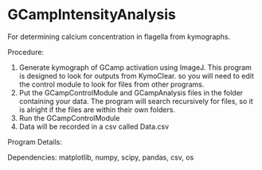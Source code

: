 # GCampIntensityAnalysis
For determining calcium concentration in flagella from kymographs.

Procedure:
  1. Generate kymograph of GCamp activation using ImageJ. This program is designed to look for outputs from KymoClear. so you will need to edit the control module to look for files from other programs.
  2. Put the GCampControlModule and GCampAnalysis files in the folder containing your data. The program will search recursively for files, so it is alright if the files are within their own folders.
  3. Run the GCampControlModule
  4. Data will be recorded in a csv called Data.csv

  
  
Program Details:

Dependencies: matplotlib, numpy, scipy, pandas, csv, os
